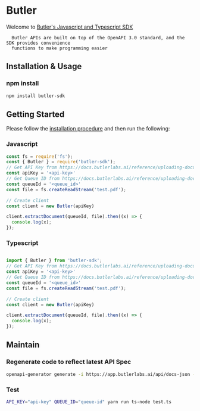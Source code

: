 # Butler
Welcome to [Butler's Javascript and Typescript SDK](https://butlerlabs.ai)

      Butler APIs are built on top of the OpenAPI 3.0 standard, and the SDK provides convenience
      functions to make programming easier

## Installation & Usage
### npm install

```sh
npm install butler-sdk
```

## Getting Started

Please follow the [installation procedure](#installation--usage) and then run the following:

### Javascript
```javascript
const fs = require('fs');
const { Butler } = require('butler-sdk');
// Get API Key from https://docs.butlerlabs.ai/reference/uploading-documents-to-the-rest-api#get-your-api-key
const apiKey = '<api-key>'
// Get Queue ID from https://docs.butlerlabs.ai/reference/uploading-documents-to-the-rest-api#go-to-the-model-details-page
const queueId = '<queue_id>'
const file = fs.createReadStream('test.pdf');

// Create client
const client = new Butler(apiKey)

client.extractDocument(queueId, file).then((x) => {
  console.log(x);
});


```
### Typescript
```typescript

import { Butler } from 'butler-sdk';
// Get API Key from https://docs.butlerlabs.ai/reference/uploading-documents-to-the-rest-api#get-your-api-key
const apiKey = '<api-key>'
// Get Queue ID from https://docs.butlerlabs.ai/reference/uploading-documents-to-the-rest-api#go-to-the-model-details-page
const queueId = '<queue_id>'
const file = fs.createReadStream('test.pdf');

// Create client
const client = new Butler(apiKey)

client.extractDocument(queueId, file).then((x) => {
  console.log(x);
});
```

## Maintain
### Regenerate code to reflect latest API Spec
```sh
openapi-generator generate -i https://app.butlerlabs.ai/api/docs-json -g typescript-axios --package-name butler
```

### Test
```sh
API_KEY="api-key" QUEUE_ID="queue-id" yarn run ts-node test.ts
```


